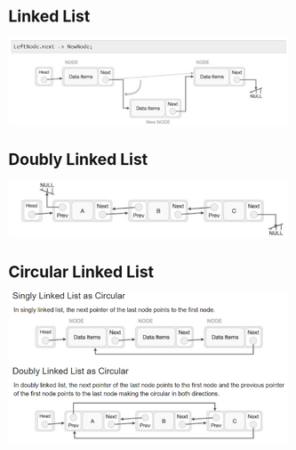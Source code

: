 # Linked List
![LinkedList](image.png)

# Doubly Linked List
![DoublyLinkedList](DoublyLinkedList.PNG)

# Circular Linked List
![CircularLinkedList](CircularLinkedList.PNG)
